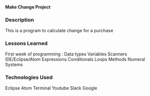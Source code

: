 #### Make Change Project

### Description
This is a program to calculate change for a purchase
### Lessons Learned
 First week of programming :
 Data types
 Variables
 Scanners
 IDE/Eclipse/Atom
 Expressions
 Conditionals
 Loops
 Methods
 Numeral Systems
### Technologies Used
Eclipse
Atom
Terminal
Youtube
Slack
Google
